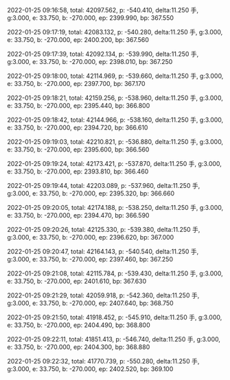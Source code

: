 2022-01-25 09:16:58, total: 42097.562, p: -540.410, delta:11.250 手, g:3.000, e: 33.750, b: -270.000, ep: 2399.990, bp: 367.550

2022-01-25 09:17:19, total: 42083.132, p: -540.280, delta:11.250 手, g:3.000, e: 33.750, b: -270.000, ep: 2400.200, bp: 367.560

2022-01-25 09:17:39, total: 42092.134, p: -539.990, delta:11.250 手, g:3.000, e: 33.750, b: -270.000, ep: 2398.010, bp: 367.250

2022-01-25 09:18:00, total: 42114.969, p: -539.660, delta:11.250 手, g:3.000, e: 33.750, b: -270.000, ep: 2397.700, bp: 367.170

2022-01-25 09:18:21, total: 42159.256, p: -538.960, delta:11.250 手, g:3.000, e: 33.750, b: -270.000, ep: 2395.440, bp: 366.800

2022-01-25 09:18:42, total: 42144.966, p: -538.160, delta:11.250 手, g:3.000, e: 33.750, b: -270.000, ep: 2394.720, bp: 366.610

2022-01-25 09:19:03, total: 42210.821, p: -536.880, delta:11.250 手, g:3.000, e: 33.750, b: -270.000, ep: 2395.600, bp: 366.560

2022-01-25 09:19:24, total: 42173.421, p: -537.870, delta:11.250 手, g:3.000, e: 33.750, b: -270.000, ep: 2393.810, bp: 366.460

2022-01-25 09:19:44, total: 42203.089, p: -537.960, delta:11.250 手, g:3.000, e: 33.750, b: -270.000, ep: 2395.320, bp: 366.660

2022-01-25 09:20:05, total: 42174.188, p: -538.250, delta:11.250 手, g:3.000, e: 33.750, b: -270.000, ep: 2394.470, bp: 366.590

2022-01-25 09:20:26, total: 42125.330, p: -539.380, delta:11.250 手, g:3.000, e: 33.750, b: -270.000, ep: 2396.620, bp: 367.000

2022-01-25 09:20:47, total: 42164.143, p: -540.540, delta:11.250 手, g:3.000, e: 33.750, b: -270.000, ep: 2397.460, bp: 367.250

2022-01-25 09:21:08, total: 42115.784, p: -539.430, delta:11.250 手, g:3.000, e: 33.750, b: -270.000, ep: 2401.610, bp: 367.630

2022-01-25 09:21:29, total: 42059.918, p: -542.360, delta:11.250 手, g:3.000, e: 33.750, b: -270.000, ep: 2407.640, bp: 368.750

2022-01-25 09:21:50, total: 41918.452, p: -545.910, delta:11.250 手, g:3.000, e: 33.750, b: -270.000, ep: 2404.490, bp: 368.800

2022-01-25 09:22:11, total: 41851.413, p: -546.740, delta:11.250 手, g:3.000, e: 33.750, b: -270.000, ep: 2404.300, bp: 368.880

2022-01-25 09:22:32, total: 41770.739, p: -550.280, delta:11.250 手, g:3.000, e: 33.750, b: -270.000, ep: 2402.520, bp: 369.100